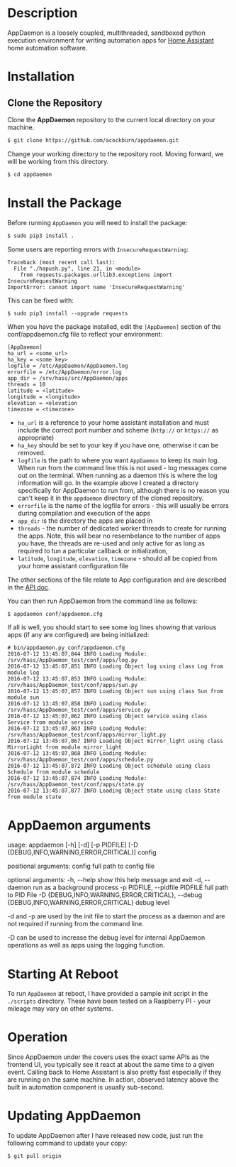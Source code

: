 # Description

AppDaemon is a loosely coupled, multithreaded, sandboxed python execution environment for writing automation apps for [Home Assistant](https://home-assistant.io/) home automation software.

# Installation

## Clone the Repository
Clone the **AppDaemon** repository to the current local directory on your machine.

``` bash
$ git clone https://github.com/acockburn/appdaemon.git
```

Change your working directory to the repository root. Moving forward, we will be working from this directory.

``` bash
$ cd appdaemon
```

# Install the Package

Before running `AppDaemon` you will need to install the package:

```bash
$ sudo pip3 install .
```

Some users are reporting errors with `InsecureRequestWarning`:
```
Traceback (most recent call last):
  File "./hapush.py", line 21, in <module>
    from requests.packages.urllib3.exceptions import InsecureRequestWarning
ImportError: cannot import name 'InsecureRequestWarning'
```
This can be fixed with:
```
$ sudo pip3 install --upgrade requests
```

When you have the package installed, edit the `[AppDaemon]` section of the conf/appdaemon.cfg file to reflect your environment:

```
[AppDaemon]
ha_url = <some_url>
ha_key = <some key>
logfile = /etc/AppDaemon/AppDaemon.log
errorfile = /etc/AppDaemon/error.log
app_dir = /srv/hass/src/AppDaemon/apps
threads = 10
latitude = <latitude>
longitude = <longitude>
elevation = <elevation
timezone = <timezone>
```

- `ha_url` is a reference to your home assistant installation and must include the correct port number and scheme (`http://` or `https://` as appropriate)
- `ha_key` should be set to your key if you have one, otherwise it can be removed.
- `logfile` is the path to where you want `AppDaemon` to keep its main log. When run from the command line this is not used - log messages come out on the terminal. When running as a daemon this is where the log information will go. In the example above I created a directory specifically for AppDaemon to run from, although there is no reason you can't keep it in the `appdaemon` directory of the cloned repository.
- `errorfile` is the name of the logfile for errors - this will usually be errors during compilation and execution of the apps
- `app_dir` is the directory the apps are placed in
- `threads` - the number of dedicated worker threads to create for running the apps. Note, this will bear no resembelance to the number of apps you have, the threads are re-used and only active for as long as required to tun a particular callback or initialization,
- `latitude`, `longitude`, `elevation`, `timezone` - should all be copied from your home assistant configuration file

The other sections of the file relate to App configuration and are described in the [API doc](API.md).

You can then run AppDaemon from the command line as follows:

```bash
$ appdaemon conf/appdaemon.cfg
```

If all is well, you should start to see some log lines showing that various apps (if any are configured) are being initialized:

```
# bin/appdaemon.py conf/appdaemon.cfg
2016-07-12 13:45:07,844 INFO Loading Module: /srv/hass/AppDaemon_test/conf/apps/log.py
2016-07-12 13:45:07,851 INFO Loading Object log using class Log from module log
2016-07-12 13:45:07,853 INFO Loading Module: /srv/hass/AppDaemon_test/conf/apps/sun.py
2016-07-12 13:45:07,857 INFO Loading Object sun using class Sun from module sun
2016-07-12 13:45:07,858 INFO Loading Module: /srv/hass/AppDaemon_test/conf/apps/service.py
2016-07-12 13:45:07,862 INFO Loading Object service using class Service from module service
2016-07-12 13:45:07,863 INFO Loading Module: /srv/hass/AppDaemon_test/conf/apps/mirror_light.py
2016-07-12 13:45:07,867 INFO Loading Object mirror_light using class MirrorLight from module mirror_light
2016-07-12 13:45:07,868 INFO Loading Module: /srv/hass/AppDaemon_test/conf/apps/schedule.py
2016-07-12 13:45:07,872 INFO Loading Object schedule using class Schedule from module schedule
2016-07-12 13:45:07,874 INFO Loading Module: /srv/hass/AppDaemon_test/conf/apps/state.py
2016-07-12 13:45:07,877 INFO Loading Object state using class State from module state
```

# AppDaemon arguments

usage: appdaemon [-h] [-d] [-p PIDFILE]
                 [-D {DEBUG,INFO,WARNING,ERROR,CRITICAL}]
                 config

positional arguments:
  config                full path to config file

optional arguments:
  -h, --help            show this help message and exit
  -d, --daemon          run as a background process
  -p PIDFILE, --pidfile PIDFILE
                        full path to PID File
  -D {DEBUG,INFO,WARNING,ERROR,CRITICAL}, --debug {DEBUG,INFO,WARNING,ERROR,CRITICAL}
                        debug level

-d and -p are used by the init file to start the process as a daemon and are not required if running from the command line.

-D can be used to increase the debug level for internal AppDaemon operations as well as apps using the logging function.

# Starting At Reboot
To run `AppDaemon` at reboot, I have provided a sample init script in the `./scripts` directory. These have been tested on a Raspberry PI - your mileage may vary on other systems.

# Operation

Since AppDaemon under the covers uses the exact same APIs as the frontend UI, you typically see it react at about the same time to a given event. Calling back to Home Assistant is also pretty fast especially if they are running on the same machine. In action, observed latency above the built in automation component is usually sub-second.

# Updating AppDaemon
To update AppDaemon after I have released new code, just run the following command to update your copy:

```bash
$ git pull origin
```
